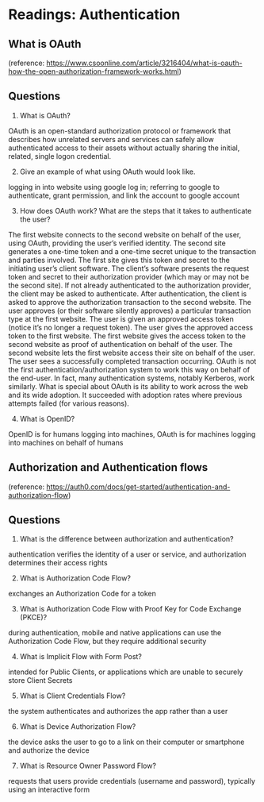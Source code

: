 # Readings: Authentication

## What is OAuth


(reference: https://www.csoonline.com/article/3216404/what-is-oauth-how-the-open-authorization-framework-works.html)
## Questions 

1. What is OAuth?

OAuth is an open-standard authorization protocol or framework that describes how unrelated servers and services can safely allow authenticated access to their assets without actually sharing the initial, related, single logon credential.


2. Give an example of what using OAuth would look like.

logging in into  website using google log in; referring to google to authenticate, grant permission, and link the account to google account 

3. How does OAuth work? What are the steps that it takes to authenticate the user?

The first website connects to the second website on behalf of the user, using OAuth, providing the user’s verified identity.
The second site generates a one-time token and a one-time secret unique to the transaction and parties involved.
The first site gives this token and secret to the initiating user’s client software.
The client’s software presents the request token and secret to their authorization provider (which may or may not be the second site).
If not already authenticated to the authorization provider, the client may be asked to authenticate. After authentication, the client is asked to approve the authorization transaction to the second website.
The user approves (or their software silently approves) a particular transaction type at the first website.
The user is given an approved access token (notice it’s no longer a request token).
The user gives the approved access token to the first website.
The first website gives the access token to the second website as proof of authentication on behalf of the user.
The second website lets the first website access their site on behalf of the user.
The user sees a successfully completed transaction occurring.
OAuth is not the first authentication/authorization system to work this way on behalf of the end-user. In fact, many authentication systems, notably Kerberos, work similarly. What is special about OAuth is its ability to work across the web and its wide adoption. It succeeded with adoption rates where previous attempts failed (for various reasons).

4. What is OpenID?

OpenID is for humans logging into machines, OAuth is for machines logging into machines on behalf of humans
## Authorization and Authentication flows


(reference: https://auth0.com/docs/get-started/authentication-and-authorization-flow)
## Questions

1. What is the difference between authorization and authentication?

authentication verifies the identity of a user or service, and authorization determines their access rights

2. What is Authorization Code Flow?

exchanges an Authorization Code for a token

3. What is Authorization Code Flow with Proof Key for Code Exchange (PKCE)?

during authentication, mobile and native applications can use the Authorization Code Flow, but they require additional security

4. What is Implicit Flow with Form Post?

intended for Public Clients, or applications which are unable to securely store Client Secrets

5. What is Client Credentials Flow?

the system authenticates and authorizes the app rather than a user

6. What is Device Authorization Flow?

the  device asks the user to go to a link on their computer or smartphone and authorize the device

7. What is Resource Owner Password Flow?

requests that users provide credentials (username and password), typically using an interactive form